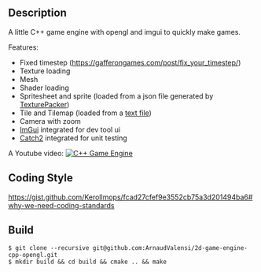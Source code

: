 ## Description

A little C++ game engine with opengl and imgui to quickly make games.

Features:
- Fixed timestep (https://gafferongames.com/post/fix_your_timestep/)
- Texture loading
- Mesh
- Shader loading
- Spritesheet and sprite (loaded from a json file generated by [TexturePacker](https://www.codeandweb.com/texturepacker))
- Tile and Tilemap (loaded from a [text file](./src/assets/maps/level1.txt))
- Camera with zoom
- [ImGui](https://github.com/ocornut/imgui) integrated for dev tool ui
- [Catch2](https://github.com/catchorg/Catch2) integrated for unit testing


A Youtube video:
[![C++ Game Engine](http://img.youtube.com/vi/UtbGPaAhflg/0.jpg)](https://www.youtube.com/watch?v=UtbGPaAhflg "++ Game Engine")

## Coding Style

https://gist.github.com/Kerollmops/fcad27cfef9e3552cb75a3d201494ba6#why-we-need-coding-standards

## Build

```
$ git clone --recursive git@github.com:ArnaudValensi/2d-game-engine-cpp-opengl.git
$ mkdir build && cd build && cmake .. && make
```
